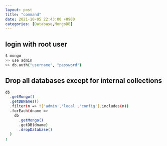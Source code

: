 ```yaml
---
layout: post
title: "command"
date: 2021-10-05 22:43:00 +0900
categories: [Database,MongoDB]
---
```


## login with root user
```sh
$ mongo
>> use admin
>> db.auth("username", "password")
```

## Drop all databases except for internal collections
``` sh
db
  .getMongo()
  .getDBNames()
  .filter(n => !['admin','local','config'].includes(n))
  .forEach(dname =>
    db
      .getMongo()
      .getDB(dname)
      .dropDatabase()
  )
;
```

